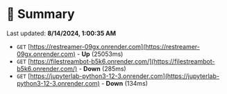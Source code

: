 # 📖 Summary
Last updated: **8/14/2024, 1:00:35 AM**

- `GET` [https://restreamer-09gx.onrender.com](https://restreamer-09gx.onrender.com) - **Up** (25053ms)
- `GET` [https://filestreambot-b5k6.onrender.com/](https://filestreambot-b5k6.onrender.com/) - **Down** (285ms)
- `GET` [https://jupyterlab-python3-12-3.onrender.com](https://jupyterlab-python3-12-3.onrender.com) - **Down** (134ms)

